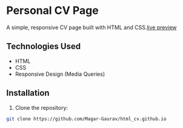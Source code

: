 # Personal CV Page

A simple, responsive CV page built with HTML and CSS.[live preview](https://magar-gaurav.github.io/html_cv.github.io)
## Technologies Used
- HTML
- CSS
- Responsive Design (Media Queries)

## Installation
1. Clone the repository:
```bash
git clone https://github.com/Magar-Gaurav/html_cv.github.io
 

